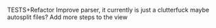 TESTS+Refactor
Improve parser, it currently is just a clutterfuck maybe autosplit files?
Add more steps to the view
